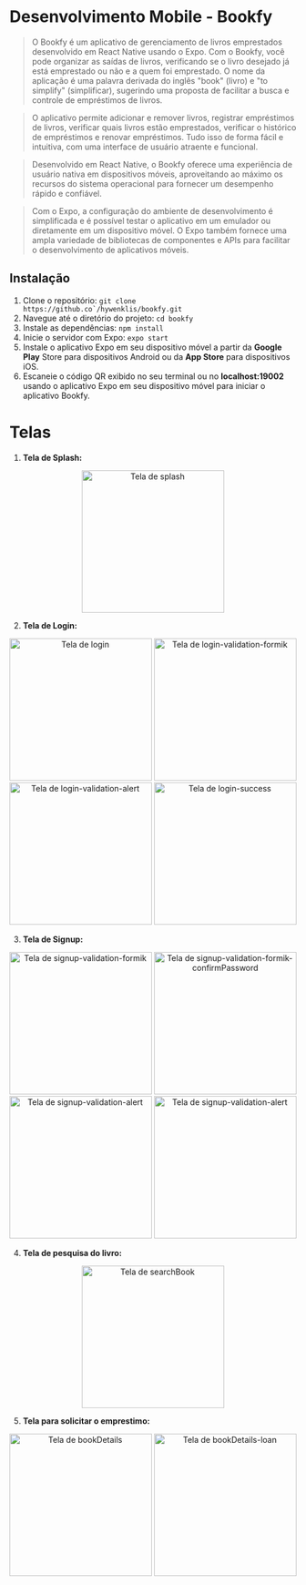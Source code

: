# Desenvolvimento Mobile - Bookfy

> O Bookfy é um aplicativo de gerenciamento de livros emprestados desenvolvido em React Native usando o Expo. Com o Bookfy, você pode organizar as saídas de livros, verificando se o livro desejado já está emprestado ou não e a quem foi emprestado. O nome da aplicação é uma palavra derivada do inglês "book" (livro) e "to simplify" (simplificar), sugerindo uma proposta de facilitar a busca e controle de empréstimos de livros.

> O aplicativo permite adicionar e remover livros, registrar empréstimos de livros, verificar quais livros estão emprestados, verificar o histórico de empréstimos e renovar empréstimos. Tudo isso de forma fácil e intuitiva, com uma interface de usuário atraente e funcional.

> Desenvolvido em React Native, o Bookfy oferece uma experiência de usuário nativa em dispositivos móveis, aproveitando ao máximo os recursos do sistema operacional para fornecer um desempenho rápido e confiável.

> Com o Expo, a configuração do ambiente de desenvolvimento é simplificada e é possível testar o aplicativo em um emulador ou diretamente em um dispositivo móvel. O Expo também fornece uma ampla variedade de bibliotecas de componentes e APIs para facilitar o desenvolvimento de aplicativos móveis.


## Instalação
1. Clone o repositório: ```git clone https://github.co`/hywenklis/bookfy.git```
2. Navegue até o diretório do projeto: ```cd bookfy```
3. Instale as dependências: ```npm install```
4. Inicie o servidor com Expo: ```expo start```
5. Instale o aplicativo Expo em seu dispositivo móvel a partir da **Google Play** Store para dispositivos Android ou da **App Store** para dispositivos iOS.
6. Escaneie o código QR exibido no seu terminal ou no **localhost:19002** usando o aplicativo Expo em seu dispositivo móvel para iniciar o aplicativo Bookfy.

# Telas

1. **Tela de Splash:**
<div align="center">
<img 
src="https://github.com/hywenklis/bookfy/blob/main/assets/images/presentation/tela1-splash.jpeg" 
alt="Tela de splash" 
width="250px" /> 
</div>

2. **Tela de Login:**
<div align="center">
<img 
src="https://github.com/hywenklis/bookfy/blob/main/assets/images/presentation/tela2-login.jpeg" 
alt="Tela de login" 
width="250px" /> <img 
src="https://github.com/hywenklis/bookfy/blob/main/assets/images/presentation/tela2-login-validation-formik.jpeg" 
alt="Tela de login-validation-formik" 
width="250px" /> <img 
src="https://github.com/hywenklis/bookfy/blob/main/assets/images/presentation/tela2-login-validation-alert.jpeg" 
alt="Tela de login-validation-alert" 
width="250px" /> <img 
src="https://github.com/hywenklis/bookfy/blob/main/assets/images/presentation/tela2-login-success.jpeg" 
alt="Tela de login-success" 
width="250px" />
</div>

3. **Tela de Signup:**
<div align="center">
<img 
src="https://github.com/hywenklis/bookfy/blob/main/assets/images/presentation/tela3-signup-validation-formik.jpeg" 
alt="Tela de signup-validation-formik" 
width="250px" /> <img 
src="https://github.com/hywenklis/bookfy/blob/main/assets/images/presentation/tela3-signup-validation-formik-confirmPassword.jpeg" 
alt="Tela de signup-validation-formik-confirmPassword" 
width="250px" /> <img 
src="https://github.com/hywenklis/bookfy/blob/main/assets/images/presentation/tela3-signup-validation-alert.jpeg" 
alt="Tela de signup-validation-alert" 
width="250px" /> <img 
src="https://github.com/hywenklis/bookfy/blob/main/assets/images/presentation/tela3-signup-success.jpeg" 
alt="Tela de signup-validation-alert" 
width="250px" /> 
</div>

4. **Tela de pesquisa do livro:**
<div align="center">
<img 
src="https://github.com/hywenklis/bookfy/blob/main/assets/images/presentation/tela4-searchBook.jpeg" 
alt="Tela de searchBook" 
width="250px" /> 
</div>

5. **Tela para solicitar o emprestimo:**
<div align="center">
<img 
src="https://github.com/hywenklis/bookfy/blob/main/assets/images/presentation/tela5-bookDetails.jpeg" 
alt="Tela de bookDetails" 
width="250px" /> <img 
src="https://github.com/hywenklis/bookfy/blob/main/assets/images/presentation/tela5-bookDetails-loan.jpeg" 
alt="Tela de bookDetails-loan" 
width="250px" /> 
</div>